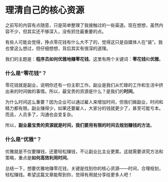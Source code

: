 # 理清自己的核心资源

之前写的内容有点随意，只是简单整理了我接触过的一些渠道。现在想想，虽然内容不少，但其实还不够深入，没有抓住最重要的点。

有些人可能会觉得，挣点零花钱有什么大不了的，觉得这只是自媒体人在“装”。我也曾这么想过，但仔细想想，背后其实有很深的道理。

我们的主题是：**程序员如何优雅地赚零花钱**。这里有两个关键词：**零花钱**和**优雅**。

### 什么是“零花钱”？

零花钱就是副业，说明你还有一份主职工作。副业是我们从忙碌的工作和生活中挤出来的时间做的事情。所以，最宝贵的资源是什么？是我们的**时间**。

为什么时间这么重要？因为企业可以通过雇人来增加时间，但我们做副业，时间和精力都有限。副业赚得少，如果还要雇人，大家分的钱就更少了，甚至可能亏本。而且，人员多了，沟通也会变复杂。

所以，**副业最宝贵的资源就是时间，我们要用有限的时间去规划赚钱的方法**。

### 什么是“优雅”？

优雅就是不仅要赚钱，还要轻松赚钱，不让副业比主业更累。这就需要讲究方法和策略，重点是**如何高效利用时间**。

总结一下，想要优雅地赚零花钱，关键是找到你的核心资源——时间，合理规划，轻松赚钱。希望这篇文章能帮到你，觉得有用就分享给更多人吧！